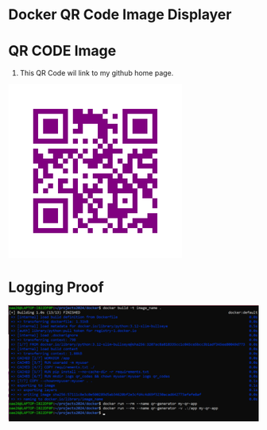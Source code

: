 # Docker QR Code Image Displayer


# QR CODE Image

1. This QR Code wil link to my github home page. 


![QRCODE](qr_codes/QRCode_20241101130517.png)

# Logging Proof
![Logging of QR Code creation](logging.png)